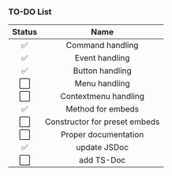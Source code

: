 ### TO-DO List
| Status |             Name              |
|:------:|:-----------------------------:|
|   ✅    |       Command handling        |
|   ✅    |        Event handling         |
|   ✅    |        Button handling        |
|   ⬜    |         Menu handling         |
|   ⬜    |     Contextmenu handling      |
|   ✅    |       Method for embeds       |
|   ⬜    | Constructor for preset embeds |
|   ⬜    |     Proper documentation      |
|   ✅    |         update JSDoc          |
|   ⬜    |          add TS-Doc           |